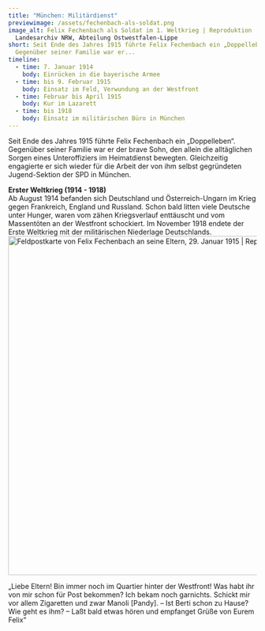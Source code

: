 ```yaml
---
title: "München: Militärdienst"
previewimage: /assets/fechenbach-als-soldat.png
image_alt: Felix Fechenbach als Soldat im 1. Weltkrieg | Reproduktion |
  Landesarchiv NRW, Abteilung Ostwestfalen-Lippe
short: Seit Ende des Jahres 1915 führte Felix Fechenbach ein „Doppelleben“.
  Gegenüber seiner Familie war er...
timeline:
  - time: 7. Januar 1914
    body: Einrücken in die bayerische Armee
  - time: bis 9. Februar 1915
    body: Einsatz im Feld, Verwundung an der Westfront
  - time: Februar bis April 1915
    body: Kur im Lazarett
  - time: bis 1918
    body: Einsatz im militärischen Büro in München
---
```

Seit Ende des Jahres 1915 führte Felix Fechenbach ein „Doppelleben“. Gegenüber seiner Familie war er der brave Sohn, den allein die alltäglichen Sorgen eines Unteroffiziers im Heimatdienst bewegten. Gleichzeitig engagierte er sich wieder für die Arbeit der von ihm selbst gegründeten Jugend-Sektion der SPD in München.

<InformationBox>
<strong>Erster Weltkrieg (1914 - 1918)</strong>
<br/>
Ab August 1914 befanden sich Deutschland und Österreich-Ungarn im Krieg gegen Frankreich, England und Russland. Schon bald litten viele Deutsche unter Hunger, waren vom zähen Kriegsverlauf enttäuscht und vom Massentöten an der Westfront schockiert. Im November 1918 endete der Erste Weltkrieg mit der militärischen Niederlage Deutschlands.
</InformationBox>

<Image src="/assets/feldpostkarte.png" alt="Feldpostkarte von Felix Fechenbach an seine Eltern, 29. Januar 1915 | Reproduktion | Stadtarchive München" width="1051" height="686" />

„Liebe Eltern! Bin immer noch im Quartier hinter der Westfront! Was habt ihr von mir schon für Post bekommen? Ich bekam noch garnichts. Schickt mir vor allem Zigaretten und zwar Manoli [Pandy]. – Ist Berti schon zu Hause? Wie geht es ihm? – Laßt bald etwas hören und empfanget Grüße von Eurem Felix“
